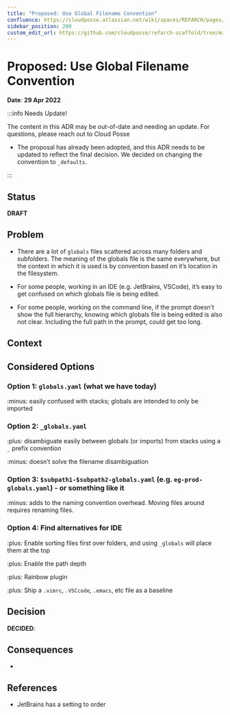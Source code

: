 ```yaml
---
title: "Proposed: Use Global Filename Convention"
confluence: https://cloudposse.atlassian.net/wiki/spaces/REFARCH/pages/1306984449/Proposed%3A+Use+Global+Filename+Convention
sidebar_position: 200
custom_edit_url: https://github.com/cloudposse/refarch-scaffold/tree/main/docs/docs/reference/adrs/proposed-use-global-filename-convention.md
---
```


# Proposed: Use Global Filename Convention
**Date**: **29 Apr 2022**

:::info Needs Update!

The content in this ADR may be out-of-date and needing an update. For questions, please reach out to Cloud Posse

- The proposal has already been adopted, and this ADR needs to be updated to reflect the final decision. We decided on changing the convention to `_defaults`.

:::

## Status
**DRAFT**

## Problem
- There are a lot of `globals` files scattered across many folders and subfolders. The meaning of the globals file is the same everywhere, but the context in which it is used is by convention based on it’s location in the filesystem.

- For some people, working in an IDE (e.g. JetBrains, VSCode), it’s easy to get confused on which globals file is being edited.

- For some people, working on the command line, if the prompt doesn’t show the full hierarchy, knowing which globals file is being edited is also not clear. Including the full path in the prompt, could get too long.

## Context

## Considered Options

### Option 1: `globals.yaml` (what we have today)

:minus: easily confused with stacks; globals are intended to only be imported

### Option 2: `_globals.yaml`

:plus: disambiguate easily between globals (or imports) from stacks using a `_` prefix convention

:minus: doesn’t solve the filename disambiguation

### Option 3: `$subpath1-$subpath2-globals.yaml` (e.g. `eg-prod-globals.yaml`) - or something like it

:minus: adds to the naming convention overhead. Moving files around requires renaming files.

### Option 4: Find alternatives for IDE

:plus: Enable sorting files first over folders, and using `_globals` will place them at the top

:plus: Enable the path depth

:plus: Rainbow plugin

:plus: Ship a `.vimrc`, `.VSCcode`, `.emacs`, etc file as a baseline

## Decision

**DECIDED**:

## Consequences

-

## References

- JetBrains has a setting to order


